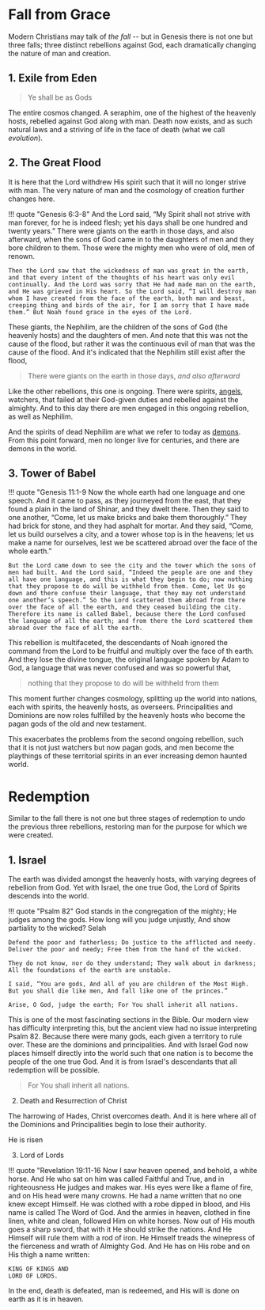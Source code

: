# Fall from Grace

Modern Christians may talk of *the fall* -- but in Genesis there is not one but three falls; three distinct rebellions against God, each dramatically changing the nature of man and creation.

## 1. Exile from Eden

> Ye shall be as Gods

The entire cosmos changed. A seraphim, one of the highest of the heavenly hosts, rebelled against God along with man. Death now exists, and as such natural laws and a striving of life in the face of death (what we call *evolution*).


## 2. The Great Flood

It is here that the Lord withdrew His spirit such that it will no longer strive with man. The very nature of man and the cosmology of creation further changes here.

!!! quote "Genesis 6:3-8"
    And the Lord said, “My Spirit shall not strive with man forever, for he is indeed flesh; yet his days shall be one hundred and twenty years.” There were giants on the earth in those days, and also afterward, when the sons of God came in to the daughters of men and they bore children to them. Those were the mighty men who were of old, men of renown.

    Then the Lord saw that the wickedness of man was great in the earth, and that every intent of the thoughts of his heart was only evil continually. And the Lord was sorry that He had made man on the earth, and He was grieved in His heart. So the Lord said, “I will destroy man whom I have created from the face of the earth, both man and beast, creeping thing and birds of the air, for I am sorry that I have made them.” But Noah found grace in the eyes of the Lord.

These giants, the Nephilim, are the children of the sons of God (the heavenly hosts) and the daughters of men. And note that this was not the cause of the flood, but rather it was the continuous evil of man that was the cause of the flood. And it's indicated that the Nephilim still exist after the flood,

> There were giants on the earth in those days, *and also afterward*

Like the other rebellions, this one is ongoing. There were spirits, [angels](angels-demons.md), watchers, that failed at their God-given duties and rebelled against the almighty. And to this day there are men engaged in this ongoing rebellion, as well as Nephilim.

And the spirits of dead Nephilim are what we refer to today as [demons](angels-demoms.md). From this point forward, men no longer live for centuries, and there are demons in the world.



## 3. Tower of Babel

!!! quote "Genesis 11:1-9
    Now the whole earth had one language and one speech. And it came to pass, as they journeyed from the east, that they found a plain in the land of Shinar, and they dwelt there. Then they said to one another, “Come, let us make bricks and bake them thoroughly.” They had brick for stone, and they had asphalt for mortar. And they said, “Come, let us build ourselves a city, and a tower whose top is in the heavens; let us make a name for ourselves, lest we be scattered abroad over the face of the whole earth.”
    
    But the Lord came down to see the city and the tower which the sons of men had built. And the Lord said, “Indeed the people are one and they all have one language, and this is what they begin to do; now nothing that they propose to do will be withheld from them. Come, let Us go down and there confuse their language, that they may not understand one another’s speech.” So the Lord scattered them abroad from there over the face of all the earth, and they ceased building the city. Therefore its name is called Babel, because there the Lord confused the language of all the earth; and from there the Lord scattered them abroad over the face of all the earth.

This rebellion is multifaceted, the descendants of Noah ignored the command from the Lord to be fruitful and multiply over the face of th earth.
And they lose the divine tongue, the original language spoken by Adam to God, a language that was never confused and was so powerful that,

> nothing that they propose to do will be withheld from them

This moment further changes cosmology, splitting up the world into nations, each with spirits, the heavenly hosts, as overseers. Principalities and Dominions are now roles fulfilled by the heavenly hosts who become the pagan gods of the old and new testament.

This exacerbates the problems from the second ongoing rebellion, such that it is not just watchers but now pagan gods, and men become the playthings of these territorial spirits in an ever increasing demon haunted world.



# Redemption

Similar to the fall there is not one but three stages of redemption to undo the previous three rebellions, restoring man for the purpose for which we were created.

## 1. Israel

The earth was divided amongst the heavenly hosts, with varying degrees of rebellion from God. Yet with Israel, the one true God, the Lord of Spirits descends into the world.

!!! quote "Psalm 82"
    God stands in the congregation of the mighty; He judges among the gods. How long will you judge unjustly, And show partiality to the wicked? Selah
    
    Defend the poor and fatherless; Do justice to the afflicted and needy. Deliver the poor and needy; Free them from the hand of the wicked.
    
    They do not know, nor do they understand; They walk about in darkness; All the foundations of the earth are unstable.
    
    I said, “You are gods, And all of you are children of the Most High. But you shall die like men, And fall like one of the princes.”
    
    Arise, O God, judge the earth; For You shall inherit all nations.

This is one of the most fascinating sections in the Bible. Our modern view has difficulty interpreting this, but the ancient view had no issue interpreting Psalm 82. Because there were many gods, each given a territory to rule over. These are the dominions and principalities. And with Israel God now places himself directly into the world such that one nation is to become the people of the one true God. And it is from Israel's descendants that all redemption will be possible.

> For You shall inherit all nations.


2. Death and Resurrection of Christ

The harrowing of Hades, Christ overcomes death. And it is here where all of the Dominions and Principalities begin to lose their authority.

He is risen


3. Lord of Lords

!!! quote "Revelation 19:11-16
    Now I saw heaven opened, and behold, a white horse. And He who sat on him was called Faithful and True, and in righteousness He judges and makes war. His eyes were like a flame of fire, and on His head were many crowns. He had a name written that no one knew except Himself. He was clothed with a robe dipped in blood, and His name is called The Word of God. And the armies in heaven, clothed in fine linen, white and clean, followed Him on white horses. Now out of His mouth goes a sharp sword, that with it He should strike the nations. And He Himself will rule them with a rod of iron. He Himself treads the winepress of the fierceness and wrath of Almighty God. And He has on His robe and on His thigh a name written:
    
    KING OF KINGS AND
    LORD OF LORDS.

In the end, death is defeated, man is redeemed, and His will is done on earth as it is in heaven.






